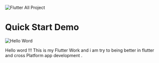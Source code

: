 
![Flutter All Project ](https://www.google.com/url?sa=i&url=https%3A%2F%2Froszkowski.dev%2F2020%2Fflutter-animated-logo%2F&psig=AOvVaw2KIVj2bCEP86Lu06jq45F1&ust=1726819419897000&source=images&cd=vfe&opi=89978449&ved=0CBMQjRxqFwoTCOCmnOXFzogDFQAAAAAdAAAAABAJ)

# Quick Start Demo

![Hello Word ](https://steemitimages.com/DQmbaedeTrFuED61jDHAqmZRv2VeX3tWA6pyBi4zoR5T26o/helloworld.gif)

Hello word !!! This is my Flutter Work and i am try to being better in flutter and cross Platform app development .  
